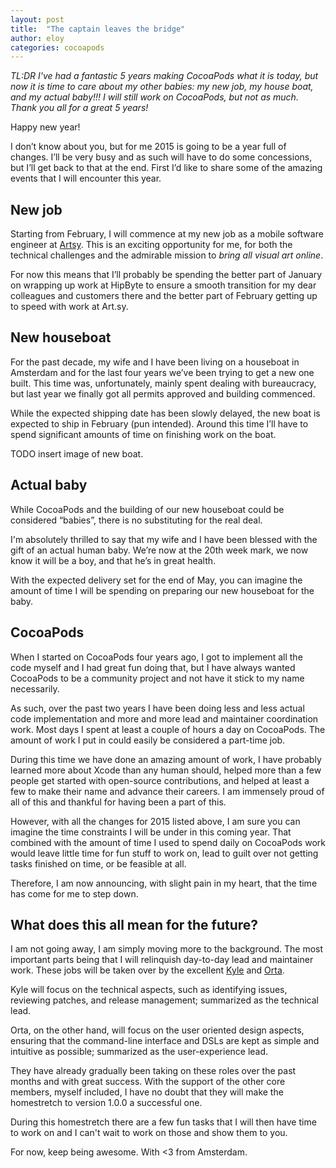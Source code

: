 ```yaml
---
layout: post
title:  "The captain leaves the bridge"
author: eloy
categories: cocoapods
---
```


_TL:DR I've had a fantastic 5 years making CocoaPods what it is today, but now it is time to care about my other babies: my new job, my house boat, and my actual baby!!! I will still work on CocoaPods, but not as much. Thank you all for a great 5 years!_

<!-- more -->

Happy new year!

I don’t know about you, but for me 2015 is going to be a year full of changes. I’ll be very busy and as such will have to do some concessions, but I’ll get back to that at the end. First I’d like to share some of the amazing events that I will encounter this year.

## New job

Starting from February, I will commence at my new job as a mobile software engineer at [Artsy](https://artsy.net). This is an exciting opportunity for me, for both the technical challenges and the admirable mission to _bring all visual art online_.

For now this means that I’ll probably be spending the better part of January on wrapping up work at HipByte to ensure a smooth transition for my dear colleagues and customers there and the better part of February getting up to speed with work at Art.sy.

## New houseboat 

For the past decade, my wife and I have been living on a houseboat in Amsterdam and for the last four years we’ve been trying to get a new one built. This time was, unfortunately, mainly spent dealing with bureaucracy, but last year we finally got all permits approved and building commenced.

While the expected shipping date has been slowly delayed, the new boat is expected to ship in February (pun intended). Around this time I’ll have to spend significant amounts of time on finishing work on the boat.

TODO insert image of new boat.

## Actual baby 

While CocoaPods and the building of our new houseboat could be considered “babies”, there is no substituting for the real deal.

I'm absolutely thrilled to say that my wife and I have been blessed with the gift of an actual human baby. We’re now at the 20th week mark, we now know it will be a boy, and that he’s in great health.

With the expected delivery set for the end of May, you can imagine the amount of time I will be spending on preparing our new houseboat for the baby.

## CocoaPods 

When I started on CocoaPods four years ago, I got to implement all the code myself and I had great fun doing that, but I have always wanted CocoaPods to be a community project and not have it stick to my name necessarily.

As such, over the past two years I have been doing less and less actual code implementation and more and more lead and maintainer coordination work. Most days I spent at least a couple of hours a day on CocoaPods. The amount of work I put in could easily be considered a part-time job.

During this time we have done an amazing amount of work, I have probably learned more about Xcode than any human should, helped more than a few people get started with open-source contributions, and helped at least a few to make their name and advance their careers. I am immensely proud of all of this and thankful for having been a part of this.

However, with all the changes for 2015 listed above, I am sure you can imagine the time constraints I will be under in this coming year. That combined with the amount of time I used to spend daily on CocoaPods work would leave little time for fun stuff to work on, lead to guilt over not getting tasks finished on time, or be feasible at all.

Therefore, I am now announcing, with slight pain in my heart, that the time has come for me to step down.

## What does this all mean for the future?

I am not going away, I am simply moving more to the background. The most important parts being that I will relinquish day-to-day lead and maintainer work. These jobs will be taken over by the excellent [Kyle](http://twitter.com/kylefuller) and [Orta](http://twitter.com/orta).

Kyle will focus on the technical aspects, such as identifying issues, reviewing patches, and release management; summarized as the technical lead.

Orta, on the other hand, will focus on the user oriented design aspects, ensuring that the command-line interface and DSLs are kept as simple and intuitive as possible; summarized as the user-experience lead.

They have already gradually been taking on these roles over the past months and with great success. With the support of the other core members, myself included, I have no doubt that they will make the homestretch to version 1.0.0 a successful one.

During this homestretch there are a few fun tasks that I will then have time to work on and I can't wait to work on those and show them to you.

For now, keep being awesome. With <3 from Amsterdam.
